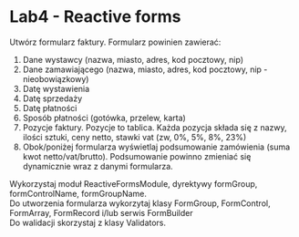 # Lab4 - Reactive forms

Utwórz formularz faktury. Formularz powinien zawierać:
1. Dane wystawcy (nazwa, miasto, adres, kod pocztowy, nip)
1. Dane zamawiającego (nazwa, miasto, adres, kod pocztowy, nip - nieobowiązkowy)
1. Datę wystawienia
1. Datę sprzedaży
1. Datę płatności
1. Sposób płatności (gotówka, przelew, karta)
1. Pozycje faktury. Pozycje to tablica. Każda pozycja składa się z nazwy, ilości sztuki, ceny netto, stawki vat (zw, 0%, 5%, 8%, 23%)
1. Obok/poniżej formularza wyświetlaj podsumowanie zamówienia (suma kwot netto/vat/brutto). Podsumowanie powinno zmieniać się dynamicznie wraz z danymi formularza.


Wykorzystaj moduł ReactiveFormsModule, dyrektywy formGroup, formControlName, formGroupName.  
Do utworzenia formularza wykorzytaj klasy FormGroup, FormControl, FormArray, FormRecord i/lub serwis FormBuilder  
Do walidacji skorzystaj z klasy Validators.